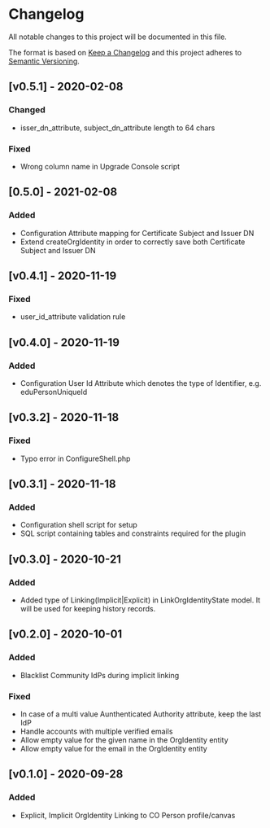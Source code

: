 # Changelog

All notable changes to this project will be documented in this file.

The format is based on [Keep a Changelog](https://keepachangelog.com/en/1.0.0/)
and this project adheres to [Semantic Versioning](https://semver.org/spec/v2.0.0.html).

## [v0.5.1] - 2020-02-08

### Changed

- isser_dn_attribute, subject_dn_attribute length to 64 chars

### Fixed

- Wrong column name in Upgrade Console script

## [0.5.0] - 2021-02-08

### Added

- Configuration Attribute mapping for Certificate Subject and Issuer DN
- Extend createOrgIdentity in order to correctly save both Certificate Subject and Issuer DN

## [v0.4.1] - 2020-11-19

### Fixed

- user_id_attribute validation rule

## [v0.4.0] - 2020-11-19

### Added

- Configuration User Id Attribute which denotes the type of Identifier, e.g. eduPersonUniqueId

## [v0.3.2] - 2020-11-18

### Fixed

- Typo error in ConfigureShell.php

## [v0.3.1] - 2020-11-18

### Added

- Configuration shell script for setup
- SQL script containing tables and constraints required for the plugin

## [v0.3.0] - 2020-10-21

### Added

- Added type of Linking(Implicit|Explicit) in LinkOrgIdentityState model. It will be used for keeping history records.

## [v0.2.0] - 2020-10-01

### Added

- Blacklist Community IdPs during implicit linking

### Fixed
- In case of a multi value Aunthenticated Authority attribute, keep the last IdP
- Handle accounts with multiple verified emails
- Allow empty value for the given name in the OrgIdentity entity
- Allow empty value for the email in the OrgIdentity entity

## [v0.1.0] - 2020-09-28
### Added
- Explicit, Implicit OrgIdentity Linking to CO Person profile/canvas
